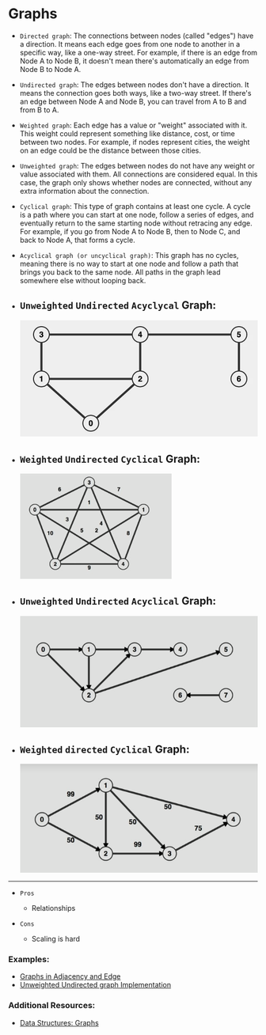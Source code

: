 # Graphs

- `Directed graph`: The connections between nodes (called "edges") have a direction. It means each edge goes from one node to another in a specific way, like a one-way street. For example, if there is an edge from Node A to Node B, it doesn't mean there's automatically an edge from Node B to Node A.

- `Undirected graph`: The edges between nodes don't have a direction. It means the connection goes both ways, like a two-way street. If there's an edge between Node A and Node B, you can travel from A to B and from B to A.


- `Weighted graph`: Each edge has a value or "weight" associated with it. This weight could represent something like distance, cost, or time between two nodes. For example, if nodes represent cities, the weight on an edge could be the distance between those cities.

- `Unweighted graph`: The edges between nodes do not have any weight or value associated with them. All connections are considered equal. In this case, the graph only shows whether nodes are connected, without any extra information about the connection.

- `Cyclical graph`: This type of graph contains at least one cycle. A cycle is a path where you can start at one node, follow a series of edges, and eventually return to the same starting node without retracing any edge. For example, if you go from Node A to Node B, then to Node C, and back to Node A, that forms a cycle.

- `Acyclical graph (or uncyclical graph)`: This graph has no cycles, meaning there is no way to start at one node and follow a path that brings you back to the same node. All paths in the graph lead somewhere else without looping back.


- ## `Unweighted` `Undirected` `Acyclycal` Graph:

    ![image](/Section-11-DS-Graphs/images/unweighted-undirected.webp)
    
- ## `Weighted` `Undirected` `Cyclical` Graph:  
    ![image](/Section-11-DS-Graphs/images/weighted-undirected.png)

- ## `Unweighted` `Undirected` `Acyclical` Graph:  
    ![image](/Section-11-DS-Graphs/images/unweighted-directed.png)

- ## `Weighted` `directed` `Cyclical` Graph:  
    ![image](/Section-11-DS-Graphs/images/weighted-directed.png)

---

- `Pros`
    - Relationships

- `Cons`
    - Scaling is hard

### Examples: 
- [Graphs in Adjacency and Edge](./HandsOn/ex1.js)
- [Unweighted Undirected graph Implementation](./HandsOn/ex2.js)



### Additional Resources:
- [Data Structures: Graphs](https://medium.com/@e.owuusu/data-structures-graphs-ac691fc14eb5)
